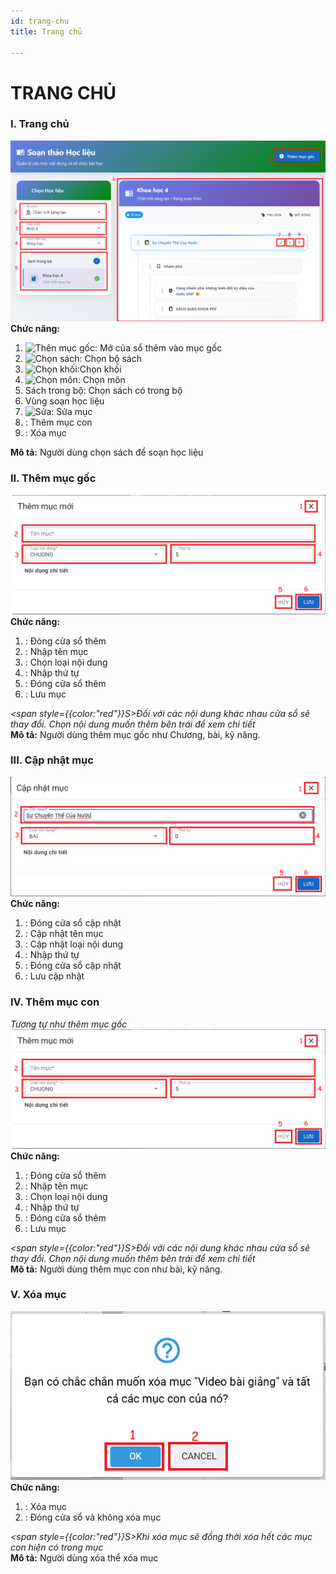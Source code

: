 ```yaml
---
id: trang-chu
title: Trang chủ

---
```


# TRANG CHỦ
### I. Trang chủ
![Trang Chủ](../../static/img/soan-hoc-lieu-so/trang-chu/trang-chu.png)  
__Chức năng:__ 
1. <img src="/docs-lms/img/soan-hoc-lieu-so/trang-chu/them-muc-goc.png" alt="Thên mục gốc" width="130" />: Mở của sổ thêm vào mục gốc
2. <img src="/docs-lms/img/soan-hoc-lieu-so/trang-chu/chon-bo-sach.png" alt="Chọn sách" width="230" />: Chọn bộ sách
3. <img src="/docs-lms/img/soan-hoc-lieu-so/trang-chu/chon-khoi.png" alt="Chọn khối" width="250" />:Chọn khối
4. <img src="/docs-lms/img/soan-hoc-lieu-so/trang-chu/chon-mon.png" alt="Chọn môn" width="260" />: Chọn môn
5. Sách trong bộ: Chọn sách có trong bộ
6. Vùng soạn học liệu
7. <img src="/docs-lms/img/soan-hoc-lieu-so/trang-chu/sua.png" alt="Sửa" width="30" />: Sửa mục
8. <img src="/docs-lms/img/soan-hoc-lieu-so/trang-chu/them.png" alt="" width="30" />: Thêm mục con
9. <img src="/docs-lms/img/soan-hoc-lieu-so/trang-chu/xoa.png" alt="" width="30" />: Xóa mục

__Mô tả:__ Người dùng chọn sách để soạn học liệu

### II. Thêm mục gốc
![Trang Chủ](../../static/img/soan-hoc-lieu-so/trang-chu/them-muc-goc-page.png)  
__Chức năng:__  
1. <img src="/docs-lms/img/chung/dong.png" alt="" width="30" />: Đóng cửa sổ thêm
2. <img src="/docs-lms/img/chung/ten-muc.png" alt="" width="80" />: Nhập tên mục
3. <img src="/docs-lms/img/chung/chon-noi-dung.png" alt="" width="300" />: Chọn loại nội dung
4. <img src="/docs-lms/img/chung/thu-tu.png" alt="" width="60" />: Nhập thứ tự
5. <img src="/docs-lms/img/chung/huy.png" alt="" width="40" />: Đóng cửa sổ thêm
6. <img src="/docs-lms/img/chung/luu.png" alt="" width="50" />: Lưu mục  

*<span style={{color:"red"}}S>Đối với các nội dung khác nhau cửa sổ sẽ thay đổi. Chọn nội dung muốn thêm bên trái để xem chi tiết</span>*  
__Mô tả:__ Người dùng thêm mục gốc như Chương, bài, kỹ năng.

### III. Cập nhật mục
![Trang Chủ](../../static/img/soan-hoc-lieu-so/trang-chu/cap-nhat.png)  
__Chức năng:__  
1. <img src="/docs-lms/img/chung/dong.png" alt="" width="30" />: Đóng cửa sổ cập nhật
2. <img src="/docs-lms/img/chung/ten-muc.png" alt="" width="80" />: Cập nhật tên mục
3. <img src="/docs-lms/img/chung/chon-noi-dung.png" alt="" width="300" />: Cập nhật loại nội dung
4. <img src="/docs-lms/img/chung/thu-tu.png" alt="" width="60" />: Nhập thứ tự
5. <img src="/docs-lms/img/chung/huy.png" alt="" width="40" />: Đóng cửa sổ cập nhật
6. <img src="/docs-lms/img/chung/luu.png" alt="" width="50" />: Lưu cập nhật

### IV. Thêm mục con  
*Tương tự như thêm mục gốc*
![Trang Chủ](../../static/img/soan-hoc-lieu-so/trang-chu/them-muc-goc-page.png)  
__Chức năng:__  
1. <img src="/docs-lms/img/chung/dong.png" alt="" width="30" />: Đóng cửa sổ thêm
2. <img src="/docs-lms/img/chung/ten-muc.png" alt="" width="80" />: Nhập tên mục
3. <img src="/docs-lms/img/chung/chon-noi-dung.png" alt="" width="300" />: Chọn loại nội dung
4. <img src="/docs-lms/img/chung/thu-tu.png" alt="" width="60" />: Nhập thứ tự
5. <img src="/docs-lms/img/chung/huy.png" alt="" width="40" />: Đóng cửa sổ thêm
6. <img src="/docs-lms/img/chung/luu.png" alt="" width="50" />: Lưu mục

*<span style={{color:"red"}}S>Đối với các nội dung khác nhau cửa sổ sẽ thay đổi. Chọn nội dung muốn thêm bên trái để xem chi tiết</span>*  
__Mô tả:__ Người dùng thêm mục con như bài, kỹ năng.

### V. Xóa mục

![Xóa](../../static/img/soan-hoc-lieu-so/trang-chu/xoa-muc.png)  
__Chức năng:__  
1. <img src="/docs-lms/img/chung/ok.png" alt="" width="70" />: Xóa mục
2. <img src="/docs-lms/img/chung/cancel.png" alt="" width="70" />: Đóng cửa sổ và không xóa mục


*<span style={{color:"red"}}S>Khi xóa mục sẽ đồng thời xóa hết các mục con hiện có trong mục</span>*  
__Mô tả:__ Người dùng xóa thể xóa mục